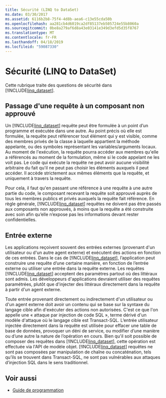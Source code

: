 ```yaml
---
title: Sécurité (LINQ to DataSet)
ms.date: 03/30/2017
ms.assetid: 6116b2b8-75f4-4d8b-aea6-c13e55cda50b
ms.openlocfilehash: aa281cb4d6019ca2df85137eb505724e55b8060a
ms.sourcegitcommit: 0be8a279af6d8a43e03141e349d3efd5d35f8767
ms.translationtype: MT
ms.contentlocale: fr-FR
ms.lasthandoff: 04/18/2019
ms.locfileid: "59087330"
---
```

# <a name="security-linq-to-dataset"></a>Sécurité (LINQ to DataSet)
Cette rubrique traite des questions de sécurité dans [!INCLUDE[linq_dataset](../../../../includes/linq-dataset-md.md)].  
  
## <a name="passing-a-query-to-an-untrusted-component"></a>Passage d'une requête à un composant non approuvé  
 Un [!INCLUDE[linq_dataset](../../../../includes/linq-dataset-md.md)] requête peut être formulée à un point d’un programme et exécutée dans une autre. Au point précis où elle est formulée, la requête peut référencer tout élément qui y est visible, comme des membres privés de la classe à laquelle appartient la méthode appelante, ou des symboles représentant les variables/arguments locaux. Au moment de l'exécution, la requête pourra accéder aux membres qu'elle a référencés au moment de la formulation, même si le code appelant ne les voit pas. Le code qui exécute la requête ne peut avoir aucune visibilité arbitraire du fait qu'il ne peut pas choisir les éléments auxquels il peut accéder. Il accède strictement aux mêmes éléments que la requête, et uniquement à travers la requête.  
  
 Pour cela, il faut qu'en passant une référence à une requête à une autre partie du code, le composant recevant la requête soit approuvé auprès de tous les membres publics et privés auxquels la requête fait référence. En règle générale, [!INCLUDE[linq_dataset](../../../../includes/linq-dataset-md.md)] requêtes ne doivent pas être passés aux composants non approuvés, à moins que la requête a été construite avec soin afin qu’elle n’expose pas les informations devant rester confidentielles.  
  
## <a name="external-input"></a>Entrée externe  
 Les applications reçoivent souvent des entrées externes (provenant d'un utilisateur ou d'un autre agent externe) et exécutent des actions en fonction de ces entrées.  Dans le cas de [!INCLUDE[linq_dataset](../../../../includes/linq-dataset-md.md)], l’application peut construire une requête d’une certaine manière, en fonction de l’entrée externe ou utiliser une entrée dans la requête externe. Les requêtes [!INCLUDE[linq_dataset](../../../../includes/linq-dataset-md.md)] acceptent des paramètres partout où des littéraux sont admis. Les développeurs d'applications devraient utiliser des requêtes paramétrées, plutôt que d'injecter des littéraux directement dans la requête à partir d'un agent externe.  
  
 Toute entrée provenant directement ou indirectement d'un utilisateur ou d'un agent externe doit avoir un contenu qui se base sur la syntaxe du langage cible afin d'exécuter des actions non autorisées. C'est ce que l'on appelle une « attaque par injection de code SQL », terme dérivé d'un modèle d'attaque où le langage cible est Transact-SQL. L’entrée utilisateur injectée directement dans la requête est utilisée pour effacer une table de base de données, provoquer un déni de service, ou modifier d’une manière ou d’une autre la nature de l’opération en cours. Bien qu'il soit possible de composer des requêtes dans [!INCLUDE[linq_dataset](../../../../includes/linq-dataset-md.md)], cette opération est effectuée via l'API de modèle objet. [!INCLUDE[linq_dataset](../../../../includes/linq-dataset-md.md)] requêtes ne sont pas composées par manipulation de chaîne ou concaténation, tels qu’ils se trouvent dans Transact-SQL, ne sont pas vulnérables aux attaques d’injection SQL dans le sens traditionnel.  
  
## <a name="see-also"></a>Voir aussi

- [Guide de programmation](../../../../docs/framework/data/adonet/programming-guide-linq-to-dataset.md)
